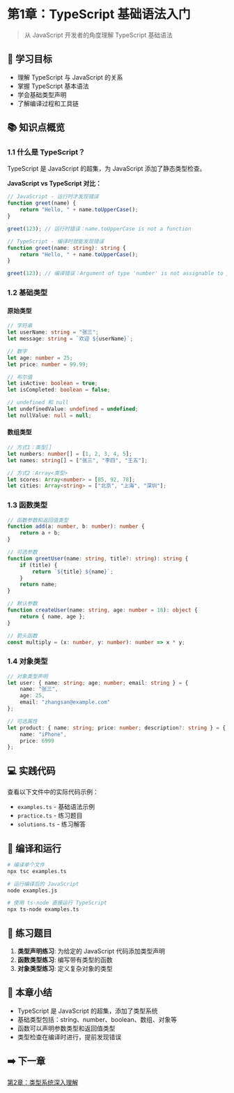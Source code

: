 # 第1章：TypeScript 基础语法入门

> 从 JavaScript 开发者的角度理解 TypeScript 基础语法

## 🎯 学习目标

- 理解 TypeScript 与 JavaScript 的关系
- 掌握 TypeScript 基本语法
- 学会基础类型声明
- 了解编译过程和工具链

## 📚 知识点概览

### 1.1 什么是 TypeScript？

TypeScript 是 JavaScript 的超集，为 JavaScript 添加了静态类型检查。

**JavaScript vs TypeScript 对比：**

```javascript
// JavaScript - 运行时才发现错误
function greet(name) {
    return "Hello, " + name.toUpperCase();
}

greet(123); // 运行时错误：name.toUpperCase is not a function
```

```typescript
// TypeScript - 编译时就能发现错误
function greet(name: string): string {
    return "Hello, " + name.toUpperCase();
}

greet(123); // 编译错误：Argument of type 'number' is not assignable to parameter of type 'string'
```

### 1.2 基础类型

#### 原始类型

```typescript
// 字符串
let userName: string = "张三";
let message: string = `欢迎 ${userName}`;

// 数字
let age: number = 25;
let price: number = 99.99;

// 布尔值
let isActive: boolean = true;
let isCompleted: boolean = false;

// undefined 和 null
let undefinedValue: undefined = undefined;
let nullValue: null = null;
```

#### 数组类型

```typescript
// 方式1：类型[]
let numbers: number[] = [1, 2, 3, 4, 5];
let names: string[] = ["张三", "李四", "王五"];

// 方式2：Array<类型>
let scores: Array<number> = [85, 92, 78];
let cities: Array<string> = ["北京", "上海", "深圳"];
```

### 1.3 函数类型

```typescript
// 函数参数和返回值类型
function add(a: number, b: number): number {
    return a + b;
}

// 可选参数
function greetUser(name: string, title?: string): string {
    if (title) {
        return `${title} ${name}`;
    }
    return name;
}

// 默认参数
function createUser(name: string, age: number = 18): object {
    return { name, age };
}

// 箭头函数
const multiply = (x: number, y: number): number => x * y;
```

### 1.4 对象类型

```typescript
// 对象类型声明
let user: { name: string; age: number; email: string } = {
    name: "张三",
    age: 25,
    email: "zhangsan@example.com"
};

// 可选属性
let product: { name: string; price: number; description?: string } = {
    name: "iPhone",
    price: 6999
};
```

## 💻 实践代码

查看以下文件中的实际代码示例：

- `examples.ts` - 基础语法示例
- `practice.ts` - 练习题目
- `solutions.ts` - 练习解答

## 🔧 编译和运行

```bash
# 编译单个文件
npx tsc examples.ts

# 运行编译后的 JavaScript
node examples.js

# 使用 ts-node 直接运行 TypeScript
npx ts-node examples.ts
```

## 📝 练习题目

1. **类型声明练习**: 为给定的 JavaScript 代码添加类型声明
2. **函数类型练习**: 编写带有类型的函数
3. **对象类型练习**: 定义复杂对象的类型

## 🎯 本章小结

- TypeScript 是 JavaScript 的超集，添加了类型系统
- 基础类型包括：string、number、boolean、数组、对象等
- 函数可以声明参数类型和返回值类型
- 类型检查在编译时进行，提前发现错误

## ➡️ 下一章

[第2章：类型系统深入理解](../chapter-02-types/README.md)
